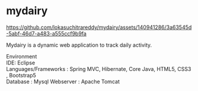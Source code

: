 # mydairy

https://github.com/lokasuchitrareddy/mydairy/assets/140941286/3a63545d-5abf-46d7-a483-a555ccf9b9fa

Mydairy is a dynamic web application to track daily activity.

Environment<br>
IDE: Eclipse<br>
Languages/Frameworks : Spring MVC, Hibernate, Core Java, HTML5, CSS3 , Bootstrap5<br>
Database : Mysql
Webserver : Apache Tomcat



